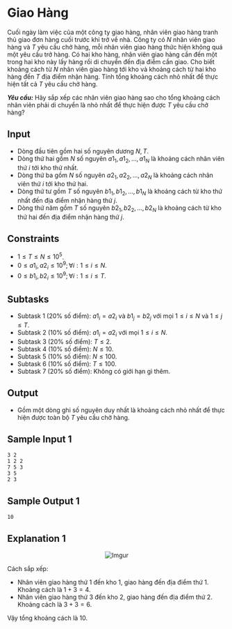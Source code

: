 # Giao Hàng

Cuối ngày làm việc của một công ty giao hàng, nhân viên giao hàng tranh thủ giao đơn hàng cuối trước khi trở về nhà. Công ty có $N$ nhân viên giao hàng và $T$ yêu cầu chở hàng, mỗi nhân viên giao hàng thức hiện không quá một yêu cầu trở hàng. Có hai kho hàng, nhân viên giao hàng cần đến một trong hai kho này lấy hàng rồi di chuyển đến địa điểm cần giao. Cho biết khoảng cách từ $N$ nhân viên giao hàng tới kho và khoảng cách từ hai kho hàng đến $T$ địa điểm nhận hàng. Tính tổng khoảng cách nhỏ nhất để thực hiện tất cả $T$ yêu cầu chở hàng.

***Yêu cầu:*** Hãy sắp xếp các nhân viên giao hàng sao cho tổng khoảng cách nhân viên phải di chuyển là nhỏ nhất để thực hiện được $T$ yêu cầu chở hàng?

## Input

- Dòng đầu tiên gồm hai số nguyên dương $N,T$.
- Dòng thứ hai gồm $N$ số nguyên $a1_1, a1_2, \dots, a1_N$ là khoảng cách nhân viên thứ $i$ tới kho thứ nhất.
- Dòng thứ ba gồm $N$ số nguyên $a2_1, a2_2, \dots, a2_N$ là khoảng cách nhân viên thứ $i$ tới kho thứ hai.
- Dòng thứ tư gồm $T$ số nguyên $b1_1, b1_2, \dots, b1_N$ là khoảng cách từ kho thứ nhất đến địa điểm nhận hàng thứ $j$.
- Dòng thứ năm gồm $T$ số nguyên $b2_1, b2_2, \dots, b2_N$ là khoảng cách từ kho thứ hai đến địa điểm nhận hàng thứ $j$.

## Constraints

- $1 \le T \le N \le 10^5$.
- $0 \le a1_i, a2_i \le 10^9; \forall i: 1 \le i \le N$.
- $0 \le b1_i, b2_i \le 10^9; \forall i: 1 \le i \le T$.

## Subtasks

- Subtask $1$ ($20\%$ số điểm): $a1_i = a2_i$ và $b1_j = b2_j$ với mọi $1 \le i \le N$ và $1 \le j \le T$.
- Subtask $2$ ($10\%$ số điểm): $a1_i = a2_i$ với mọi $1 \le i \le N$.
- Subtask $3$ ($20\%$ số điểm): $T \le 2$.
- Subtask $4$ ($10\%$ số điểm): $N \le 10$.
- Subtask $5$ ($10\%$ số điểm): $N \le 100$.
- Subtask $6$ ($10\%$ số điểm): $T \le 100$.
- Subtask $7$ ($20\%$ số điểm): Không có giới hạn gì thêm.

## Output

- Gồm một dòng ghi số nguyên duy nhất là khoảng cách nhỏ nhất để thực hiện được toàn bộ $T$ yêu cầu chở hàng.

## Sample Input 1

```
3 2
1 2 2
7 5 3
3 5
2 3
```

## Sample Output 1

```
10
```

## Explanation 1

<center>

![Imgur](https://i.imgur.com/swPVPjG.png)
</center>

Cách sắp xếp:
- Nhân viên giao hàng thứ $1$ đến kho $1$, giao hàng đến địa điểm thứ $1$. Khoảng cách là $1 + 3 = 4$.
- Nhân viên giao hàng thứ $3$ đến kho $2$, giao hàng đến địa điểm thứ $2$. Khoảng cách là $3+3=6$.
 
Vậy tổng khoảng cách là $10$.
